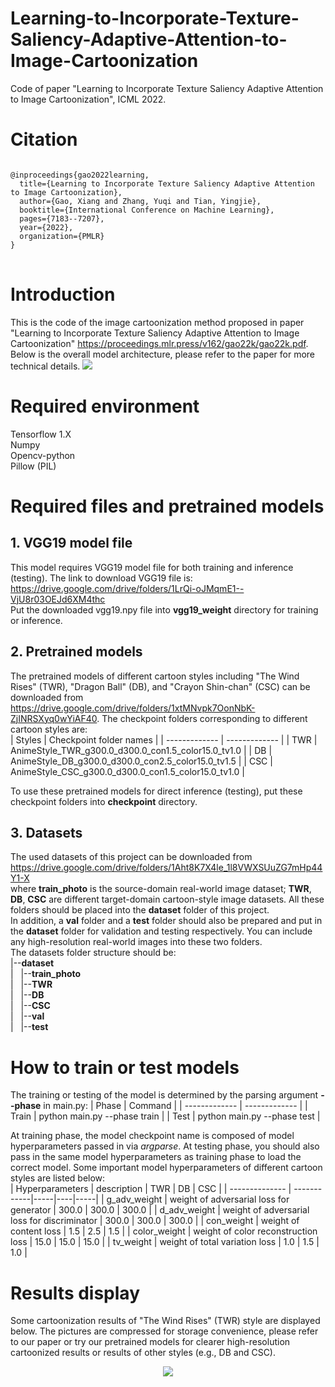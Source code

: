 # Learning-to-Incorporate-Texture-Saliency-Adaptive-Attention-to-Image-Cartoonization
Code of paper "Learning to Incorporate Texture Saliency Adaptive Attention to Image Cartoonization", ICML 2022.

# Citation #
<pre>
<code>
@inproceedings{gao2022learning,
  title={Learning to Incorporate Texture Saliency Adaptive Attention to Image Cartoonization},
  author={Gao, Xiang and Zhang, Yuqi and Tian, Yingjie},
  booktitle={International Conference on Machine Learning},
  pages={7183--7207},
  year={2022},
  organization={PMLR}
}
</code>
</pre>

# Introduction
This is the code of the image cartoonization method proposed in paper "Learning to Incorporate Texture Saliency Adaptive Attention to Image Cartoonization" <https://proceedings.mlr.press/v162/gao22k/gao22k.pdf>. Below is the overall model architecture, please refer to the paper for more technical details.
<image src="images/architecture.jpg">

# Required environment
Tensorflow 1.X <br>
Numpy <br>
Opencv-python <br>
Pillow (PIL) <br>

# Required files and pretrained models
## 1. VGG19 model file ##
This model requires VGG19 model file for both training and inference (testing). The link to download VGG19 file is: <br> <https://drive.google.com/drive/folders/1LrQi-oJMqmE1--VjU8r03OEJd6XM4thc> <br>
Put the downloaded vgg19.npy file into **vgg19_weight** directory for training or inference.
## 2. Pretrained models ##
The pretrained models of different cartoon styles including "The Wind Rises" (TWR), "Dragon Ball" (DB), and "Crayon Shin-chan" (CSC) can be downloaded from <https://drive.google.com/drive/folders/1xtMNvpk7OonNbK-ZjINRSXyq0wYiAF40>. The checkpoint folders corresponding to different cartoon styles are: <br>
|  Styles   | Checkpoint folder names  |
|  -------------  | -------------  |
| TWR  | AnimeStyle_TWR_g300.0_d300.0_con1.5_color15.0_tv1.0 |
| DB  | AnimeStyle_DB_g300.0_d300.0_con2.5_color15.0_tv1.5 |
| CSC  | AnimeStyle_CSC_g300.0_d300.0_con1.5_color15.0_tv1.0 |

To use these pretrained models for direct inference (testing), put these checkpoint folders into **checkpoint** directory.
## 3. Datasets ##
The used datasets of this project can be downloaded from <br> https://drive.google.com/drive/folders/1Aht8K7X4le_1l8VWXSUuZG7mHp44Y1-X <br> where **train_photo** is the source-domain real-world image dataset;
**TWR**, **DB**, **CSC** are different target-domain cartoon-style image datasets. All these folders should be placed into the **dataset** folder of this project. <br>
In addition, a **val** folder and a **test** folder should also be prepared and put in the **dataset** folder for validation and testing respectively. You can include any high-resolution real-world images into 
these two folders. <br>
The datasets folder structure should be: <br>
|--**dataset** <br>
|&nbsp;&nbsp;&nbsp;|--**train_photo** <br>
|&nbsp;&nbsp;&nbsp;|--**TWR** <br>
|&nbsp;&nbsp;&nbsp;|--**DB** <br>
|&nbsp;&nbsp;&nbsp;|--**CSC** <br>
|&nbsp;&nbsp;&nbsp;|--**val** <br>
|&nbsp;&nbsp;&nbsp;|--**test**
# How to train or test models #
The training or testing of the model is determined by the parsing argument **--phase** in main.py:
|  Phase   | Command  |
|  -------------  | -------------  |
| Train  | python main.py --phase train |
| Test  | python main.py --phase test | 

At training phase, the model checkpoint name is composed of model hyperparameters passed in via _argparse_. At testing phase, you should also pass in the same model hyperparameters as training phase to load the correct model. Some important model hyperparameters of different cartoon styles are listed below: <br>
|  Hyperparameters | description | TWR | DB | CSC |
|  --------------  | ------------|-----|----|-----|
| g_adv_weight     | weight of adversarial loss for generator | 300.0 | 300.0 | 300.0 |
| d_adv_weight     | weight of adversarial loss for discriminator | 300.0 | 300.0 | 300.0 |
| con_weight       | weight of content loss | 1.5 | 2.5 | 1.5 |
| color_weight     | weight of color reconstruction loss | 15.0 | 15.0 | 15.0 |
| tv_weight        | weight of total variation loss | 1.0 | 1.5 | 1.0 | 

# Results display #
Some cartoonization results of "The Wind Rises" (TWR) style are displayed below. The pictures are compressed for storage convenience, please refer to our paper or try our pretrained models for clearer high-resolution cartoonized results or results of other styles (e.g., DB and CSC). 
<center>
    <image src="images/twr_results.png" />
</center>